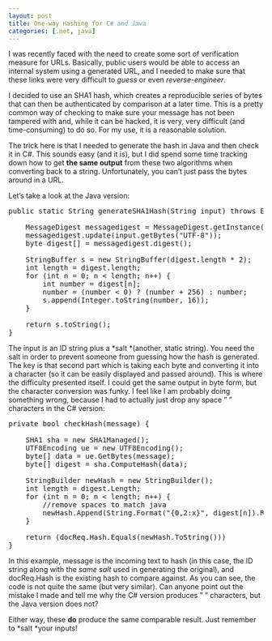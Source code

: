 ```yaml
---
layout: post
title: One-way Hashing for C# and Java
categories: [.net, java]
---
```


I was recently faced with the need to create some sort of verification measure for URLs.  Basically, public users would be able to access an internal system using a generated URL, and I needed to make sure that these links were very difficult to *guess* or even *reverse-engineer*.

I decided to use an SHA1 hash, which creates a reproducible series of bytes that can then be authenticated by comparison at a later time.  This is a pretty common way of checking to make sure your message has not been tampered with and, while it can be hacked, it is very, very difficult (and time-consuming) to do so.  For my use, it is a reasonable solution.

The trick here is that I needed to generate the hash in Java and then check it in C#.  This sounds easy (and it is), but I did spend some time tracking down how to get **the same output** from these two algorithms when converting back to a string.  Unfortunately,  you can’t just pass the bytes around in a URL.

Let’s take a look at the Java version:

<pre class="prettyprint">
public static String generateSHA1Hash(String input) throws Exception {

	MessageDigest messagedigest = MessageDigest.getInstance("SHA");
	messagedigest.update(input.getBytes("UTF-8"));
	byte digest[] = messagedigest.digest();

	StringBuffer s = new StringBuffer(digest.length * 2);
	int length = digest.length;
	for (int n = 0; n &lt; length; n++) {
		int number = digest[n];
		number = (number &lt; 0) ? (number + 256) : number;
		s.append(Integer.toString(number, 16));
	}

	return s.toString();
}
</pre>     

The input is an ID string plus a *salt *(another, static string).  You need the salt in order to prevent someone from guessing how the hash  is generated.  The key is that second part which is taking each byte and converting it into a character (so it can be easily displayed and passed around).  This is where the difficulty presented itself.  I could get the same output in byte form, but the character conversion was funky.  I feel like I am probably doing something wrong, because I had to actually just drop any space ” ” characters in the C# version:

<pre class="prettyprint">
private bool checkHash(message) {

	SHA1 sha = new SHA1Managed();
	UTF8Encoding ue = new UTF8Encoding();
	byte[] data = ue.GetBytes(message);
	byte[] digest = sha.ComputeHash(data);

	StringBuilder newHash = new StringBuilder();
	int length = digest.Length;
	for (int n = 0; n &lt; length; n++) {
		//remove spaces to match java
		newHash.Append(String.Format("{0,2:x}", digest[n]).Replace(" ", String.Empty));
	}

	return (docReq.Hash.Equals(newHash.ToString()))
}
</pre>

In this example, message is the incoming text to hash (in this case, the ID string along with the *same salt* used in generating the original), and docReq.Hash is the existing hash to compare against.  As you can see, the code is not quite the same (but very similar).  Can anyone point out the mistake I made and tell me why the C# version produces ” ” characters, but the Java version does not?

Either way, these **do** produce the same comparable result.  Just remember to *salt *your inputs!  